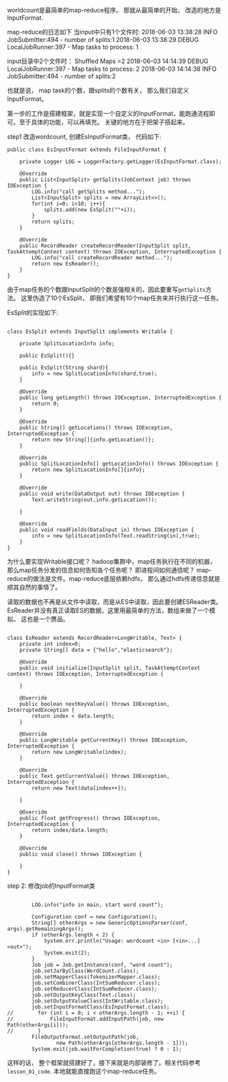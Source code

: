 worldcount是最简单的map-reduce程序。 那就从最简单的开始， 改造的地方是InputFormat.

map-reduce的日志如下
当input中只有1个文件时:
2018-06-03 13:38:28 INFO  JobSubmitter:494 - number of splits:1
2018-06-03 13:38:29 DEBUG LocalJobRunner:397 - Map tasks to process: 1

input目录中2个文件时：
Shuffled Maps =2
2018-06-03 14:14:39 DEBUG LocalJobRunner:397 - Map tasks to process: 2
2018-06-03 14:14:38 INFO  JobSubmitter:494 - number of splits:2


也就是说， map task的个数，跟splits的个数有关， 那么我们自定义InputFormat。

第一步的工作是搭建框架，就是实现一个自定义的InputFormat，能跑通流程即可。至于具体的功能，可以再填充。
关键的地方在于把架子搭起来。 


step1 改造wordcount, 创建EsInputFormat类， 代码如下:
```
public class EsInputFormat extends FileInputFormat {

    private Logger LOG = LoggerFactory.getLogger(EsInputFormat.class);

    @Override
    public List<InputSplit> getSplits(JobContext job) throws IOException {
        LOG.info("call getSplits method...");
        List<InputSplit> splits = new ArrayList<>();
        for(int i=0; i<10; i++){
            splits.add(new EsSplit(""+i));
        }
        return splits;
    }

    @Override
    public RecordReader createRecordReader(InputSplit split, TaskAttemptContext context) throws IOException, InterruptedException {
        LOG.info("call createRecordReader method...");
        return new EsReader();
    }
}
```
由于map任务的个数跟InputSplit的个数是强相关的，因此要重写`getSplits`方法。 这里伪造了10个EsSplit， 即我们希望有10个map任务来并行执行这一任务。

EsSplit的实现如下:
```

class EsSplit extends InputSplit implements Writable {

    private SplitLocationInfo info;

    public EsSplit(){}

    public EsSplit(String shard){
        info = new SplitLocationInfo(shard,true);
    }

    @Override
    public long getLength() throws IOException, InterruptedException {
        return 0;
    }

    @Override
    public String[] getLocations() throws IOException, InterruptedException {
        return new String[]{info.getLocation()};
    }

    @Override
    public SplitLocationInfo[] getLocationInfo() throws IOException {
        return new SplitLocationInfo[]{info};
    }

    @Override
    public void write(DataOutput out) throws IOException {
        Text.writeString(out,info.getLocation());

    }

    @Override
    public void readFields(DataInput in) throws IOException {
        info = new SplitLocationInfo(Text.readString(in),true);
    }
}

```
为什么要实现Writable接口呢？ 
hadoop集群中，map任务执行在不同的机器， 那么map任务分发的信息如何告知各个任务呢？ 
即进程间如何通信呢？ map-reduce的做法是文件。map-reduce底层依赖hdfs， 那么通过hdfs传递信息就是顺其自然的事情了。

读取的数据也不再是从文件中读取，而是从ES中读取，因此要创建ESReader类。EsReader并没有真正读取ES的数据，这里用最简单的方法，数组来做了一个模拟。
这也是一个赝品。
```

class EsReader extends RecordReader<LongWritable, Text> {
    private int index=0;
    private String[] data = {"hello","elasticsearch"};

    @Override
    public void initialize(InputSplit split, TaskAttemptContext context) throws IOException, InterruptedException {

    }

    @Override
    public boolean nextKeyValue() throws IOException, InterruptedException {
        return index < data.length;
    }

    @Override
    public LongWritable getCurrentKey() throws IOException, InterruptedException {
        return new LongWritable(index);
    }

    @Override
    public Text getCurrentValue() throws IOException, InterruptedException {
        return new Text(data[index++]);

    }

    @Override
    public float getProgress() throws IOException, InterruptedException {
        return index/data.length;
    }

    @Override
    public void close() throws IOException {

    }
}

```

step 2: 修改job的InputFormat类
```

        LOG.info("info in main, start word count");

        Configuration conf = new Configuration();
        String[] otherArgs = new GenericOptionsParser(conf, args).getRemainingArgs();
        if (otherArgs.length < 2) {
            System.err.println("Usage: wordcount <in> [<in>...] <out>");
            System.exit(2);
        }
        Job job = Job.getInstance(conf, "word count");
        job.setJarByClass(WordCount.class);
        job.setMapperClass(TokenizerMapper.class);
        job.setCombinerClass(IntSumReducer.class);
        job.setReducerClass(IntSumReducer.class);
        job.setOutputKeyClass(Text.class);
        job.setOutputValueClass(IntWritable.class);
        job.setInputFormatClass(EsInputFormat.class);
//        for (int i = 0; i < otherArgs.length - 1; ++i) {
//            FileInputFormat.addInputPath(job, new Path(otherArgs[i]));
//        }
        FileOutputFormat.setOutputPath(job,
                new Path(otherArgs[otherArgs.length - 1]));
        System.exit(job.waitForCompletion(true) ? 0 : 1);
```

这样的话， 整个框架就搭建好了，接下来就是内部装修了。相关代码参考`lesson_01_code`. 本地就能直接跑这个map-reduce任务。
















